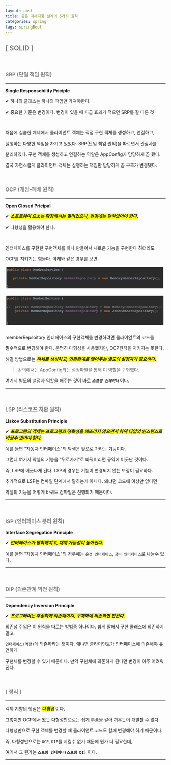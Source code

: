 ```yaml
---
layout: post
title: 좋은 객체지향 설계의 5가지 원칙
categories: spring
tags: springBoot
---
```


## <span style="color:gray">[ SOLID ]</span>

<br>

### <span style="color:gray">SRP (단일 책임 원칙)</span>

---

**Single Responsebility Priciple**

✔︎ 하나의 클래스는 하나의 책임만 가져야한다.

✔︎ 중요한 기준은 변경이다. 변경이 있을 때 파급 효과가 적으면 SRP를 잘 따른 것

<br>

처음에 실습한 예제에서 클라이언트 객체는 직접 구현 객체를 생성하고, 연결하고,

실행하는 다양한 책임을 자기고 있었다. SRP(단일 책임 원칙)을 따르면서 관심사를

분리하였다. 구현 객체를 생성하고 연결하는 역할은 AppConfig가 담당하게 끔 했다.

결국 자연스럽게 클라이언트 객체는 실행하는 책임만 담당하게 끔 구조가 변경됐다.


<br>

### <span style="color:gray">OCP (개방-폐쇄 원칙)</span>

---

**Open Closed Pricipal**

✔︎ ***<span style="background-color:yellow">소프트웨어 요소는 확장에서는 열려있으나, 변경에는 닫혀있어야 한다.</span>***

✔︎ 다형성을 활용해야 한다.

<br>

인터페이스를 구현한 구현객체를 하나 만들어서 새로운 기능을 구현한다 하더라도

OCP를 지키기는 힘들다. 아래와 같은 경우를 보면 

<img src="/assets/img/spring/ocp.png">

memberRepsoitory 인터페이스의 구현객체를 변경하려면 클라이언트의 코드를 

필수적으로 변경해야 한다. 분명히 다형성을 사용했지만, OCP원칙을 지키지는 못한다.

해결 방법으로는 ***<span style="background-color:yellow">객체를 생성하고, 연관관계를 맺어주는 별도의 설정자가 필요하다.</span>*** 

> 강의에서는 AppConfig라는 설정파일을 통해 이 역할을 구현했다. 

여기서 별도의 설정자 역할을 해주는 것이 바로 ***`스프링 컨테이너`*** 이다.

---

<br>

### <span style="color:gray">LSP (리스코프 치환 원칙)</span>

**Liskov Substitution Principle**

✔︎ ***<span style="background-color:yellow">프로그램의 객체는 프로그램의 정확성을 깨뜨리지 않으면서 하위 타입의 인스턴스로 바꿀수 있어야 한다.</span>***

예를 들면 "자동차 인터페이스"의 악셀은 앞으로 가라는 기능이다.

그런데 여기서 악셀의 기능을 "뒤로가기"로 바꿔버리면 규약에 어긋난 것이다. 

즉, LSP에 어긋나게 된다. LSP의 경우는 기능이 변경되지 않는 보장이 필요하다.

추가적으로 LSP는 컴파일 단계에서 말하는게 아니다. 왜냐면 코드에 이상만 없다면

악셀의 기능을 어떻게 바꿔도 컴파일은 진행되기 때문이다.

---

<br>

### <span style="color:gray">ISP (인터페이스 분리 원칙)</span>

**Interface Segregation Principle**

✔︎ ***<span style="background-color:yellow">인터페이스가 명확해지고, 대체 가능성이 높아진다.</span>***

예를 들면 "자동차 인터페이스"의 경우에는 `운전 인터페이스`, `정비 인터페이스`로 나눌수 있다.

---

<br>

### <span style="color:gray">DIP (의존관계 역전 원칙)</span>

---

**Dependency Inversion Principle**

✔︎ ***<span style="background-color:yellow">프로그래머는 추상화에 의존해야지, 구체화에 의존하면 안된다.</span>*** 

의존성 주입은 이 원칙을 따르는 방법중 하나이다. 쉽게 말해서 구현 클래스에 의존하지 말고,

`인터페이스(역할)`에 의존하라는 뜻이다. 왜냐면 클라이언트가 인터페이스에 의존해야 유연하게

구현체를 변경할 수 있기 때문이다. 만약 구현체에 의존하게 된다면 변경이 아주 어려워진다.

<br>

### <span style="color:gray">[ 정리 ]</span>

---

객체 지향의 핵심은 ***<span style="background-color:yellow">다형성</span>*** 이다. 

그렇지만 OCP에서 봤듯 다형성만으로는 쉽게 부품을 갈아 끼우듯이 개발할 수 없다.

다형성만으로 구현 객체를 변경할 때 클라이언트 코드도 함께 변경해야 하기 때문이다.

즉, 다형성만으로는 `OCP`, `DIP`를 지킬수 없기 때문에 뭔가 더 필요한데, 

여기서 그 뭔가는 **`스프링 컨테이너(스프링 DI)`** 이다.

---
